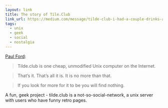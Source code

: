 ```yaml
---
layout: link
title: The story of Tile.Club
link_url: https://medium.com/message/tilde-club-i-had-a-couple-drinks-and-woke-up-with-1-000-nerds-a8904f0a2ebf
tags:
  - unix
  - geek
  - social
  - nostalgia
---
```


[Paul Ford](http://www.ftrain.com/):

>Tilde.club is one cheap, unmodified Unix computer on the Internet.

>That’s it. That’s all it is. It is no more than that.

>If you look for more for it to be you will find nothing.

A fun, geek project - tilde.club is a not-so-social-network, a unix server with users who have funny retro pages.
